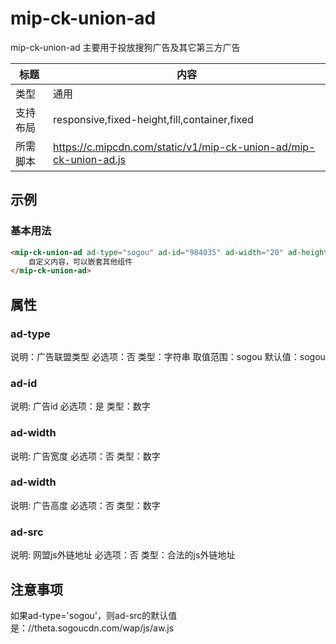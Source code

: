 # mip-ck-union-ad

mip-ck-union-ad 主要用于投放搜狗广告及其它第三方广告 

标题|内容
----|----
类型|通用
支持布局|responsive,fixed-height,fill,container,fixed
所需脚本|https://c.mipcdn.com/static/v1/mip-ck-union-ad/mip-ck-union-ad.js

## 示例

### 基本用法
```html
<mip-ck-union-ad ad-type="sogou" ad-id="984035" ad-width="20" ad-height="5">
    自定义内容，可以嵌套其他组件
</mip-ck-union-ad>
```

## 属性

### ad-type

说明：广告联盟类型
必选项：否
类型：字符串
取值范围：sogou
默认值：sogou

### ad-id 

说明: 广告id
必选项：是
类型：数字

### ad-width

说明: 广告宽度
必选项：否
类型：数字

### ad-width

说明: 广告高度
必选项：否
类型：数字

### ad-src

说明: 网盟js外链地址
必选项：否
类型：合法的js外链地址


## 注意事项
如果ad-type='sogou'，则ad-src的默认值是：//theta.sogoucdn.com/wap/js/aw.js
